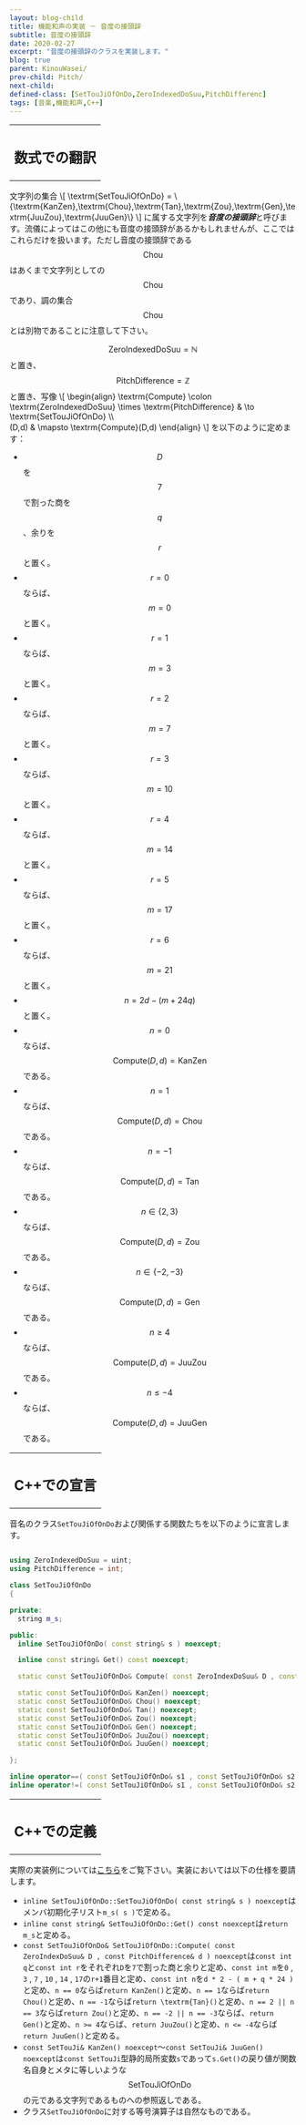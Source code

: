 ```yaml
---
layout: blog-child
title: 機能和声の実装 － 音度の接頭辞
subtitle: 音度の接頭辞
date: 2020-02-27
excerpt: "音度の接頭辞のクラスを実装します。"
blog: true
parent: KinouWasei/
prev-child: Pitch/
next-child:
defined-class: [SetTouJiOfOnDo,ZeroIndexedDoSuu,PitchDifferenc]
tags: [音楽,機能和声,C++]
---
```


<table>
  <tr>
    <th>
      <h2>数式での翻訳</h2>
    </th>
  </tr>
</table>

文字列の集合
\\[
\textrm{SetTouJiOfOnDo} = \\{\textrm{KanZen},\textrm{Chou},\textrm{Tan},\textrm{Zou},\textrm{Gen},\textrm{JuuZou},\textrm{JuuGen}\\}
\\]
に属する文字列を***音度の接頭辞***と呼びます。流儀によってはこの他にも音度の接頭辞があるかもしれませんが、ここではこれらだけを扱います。ただし音度の接頭辞である$$\textrm{Chou}$$はあくまで文字列としての$$\textrm{Chou}$$であり、調の集合$$\textrm{Chou}$$とは別物であることに注意して下さい。

$$\textrm{ZeroIndexedDoSuu} = \mathbb{N}$$と置き、$$\textrm{PitchDifference} = \mathbb{Z}$$と置き、写像
\\[
\begin{align}
\textrm{Compute} \colon \textrm{ZeroIndexedDoSuu} \times \textrm{PitchDifference} & \to \textrm{SetTouJiOfOnDo} \\\\\
(D,d) & \mapsto \textrm{Compute}(D,d)
\end{align}
\\]
を以下のように定めます：
- $$D$$を$$7$$で割った商を$$q$$、余りを$$r$$と置く。
- $$r = 0$$ならば、$$m = 0$$と置く。
- $$r = 1$$ならば、$$m = 3$$と置く。
- $$r = 2$$ならば、$$m = 7$$と置く。
- $$r = 3$$ならば、$$m = 10$$と置く。
- $$r = 4$$ならば、$$m = 14$$と置く。
- $$r = 5$$ならば、$$m = 17$$と置く。
- $$r = 6$$ならば、$$m = 21$$と置く。
- $$n = 2d-(m+24q)$$と置く。
- $$n = 0$$ならば、$$\textrm{Compute}(D,d) = \textrm{KanZen}$$である。
- $$n = 1$$ならば、$$\textrm{Compute}(D,d) = \textrm{Chou}$$である。
- $$n = -1$$ならば、$$\textrm{Compute}(D,d) = \textrm{Tan}$$である。
- $$n \in \{2,3\}$$ならば、$$\textrm{Compute}(D,d) = \textrm{Zou}$$である。
- $$n \in \{-2,-3\}$$ならば、$$\textrm{Compute}(D,d) = \textrm{Gen}$$である。
- $$n \geq 4$$ならば、$$\textrm{Compute}(D,d) = \textrm{JuuZou}$$である。
- $$n \leq -4$$ならば、$$\textrm{Compute}(D,d) = \textrm{JuuGen}$$である。


<table>
  <tr>
    <th>
      <h2>C++での宣言</h2>
    </th>
  </tr>
</table>

音名のクラス`SetTouJiOfOnDo`および関係する関数たちを以下のように宣言します。

~~~c++

using ZeroIndexedDoSuu = uint;
using PitchDifference = int;

class SetTouJiOfOnDo
{

private:
  string m_s;

public:
  inline SetTouJiOfOnDo( const string& s ) noexcept;

  inline const string& Get() const noexcept;

  static const SetTouJiOfOnDo& Compute( const ZeroIndexDoSuu& D , const PitchDifference& d ) noexcept;

  static const SetTouJiOfOnDo& KanZen() noexcept;
  static const SetTouJiOfOnDo& Chou() noexcept;
  static const SetTouJiOfOnDo& Tan() noexcept;
  static const SetTouJiOfOnDo& Zou() noexcept;
  static const SetTouJiOfOnDo& Gen() noexcept;
  static const SetTouJiOfOnDo& JuuZou() noexcept;
  static const SetTouJiOfOnDo& JuuGen() noexcept;

};

inline operator==( const SetTouJiOfOnDo& s1 , const SetTouJiOfOnDo& s2 ) noexcept;
inline operator!=( const SetTouJiOfOnDo& s1 , const SetTouJiOfOnDo& s2 ) noexcept;


~~~


<table>
  <tr>
    <th>
      <h2>C++での定義</h2>
    </th>
  </tr>
</table>

実際の実装例については[こちら](https://github.com/p-adic/cpp/tree/master/Music/OnMei/Pitch/OnDo/SetTouJi)をご覧下さい。実装においては以下の仕様を要請します。
- `inline SetTouJiOfOnDo::SetTouJiOfOnDo( const string& s ) noexcept`はメンバ初期化子リスト`m_s( s )`で定める。
- `inline const string& SetTouJiOfOnDo::Get() const noexcept`は`return m_s`と定める。
- `const SetTouJiOfOnDo& SetTouJiOfOnDo::Compute( const ZeroIndexDoSuu& D , const PitchDifference& d ) noexcept`は`const int q`と`const int r`をそれぞれ`D`を`7`で割った商と余りと定め、`const int m`を`0` , `3` , `7` , `10` , `14` , `17`の`r+1`番目と定め、`const int n`を`d * 2 - ( m + q * 24 )`と定め、`n == 0`ならば`return KanZen()`と定め、`n == 1`ならば`return Chou()`と定め、`n == -1`ならば`return \textrm{Tan}()`と定め、`n == 2 || n == 3`ならば`return Zou()`と定め、`n == -2 || n == -3`ならば、`return Gen()`と定め、`n >= 4`ならば、`return JuuZou()`と定め、`n <= -4`ならば`return JuuGen()`と定める。
- `const SetTouJi& KanZen() noexcept`～`const SetTouJi& JuuGen() noexcept`は`const SetTouJi`型静的局所変数`s`であって`s.Get()`の戻り値が関数名自身とメタに等しいような$$\textrm{SetTouJiOfOnDo}$$の元である文字列であるものへの参照返しである。
- クラス`SetTouJiOfOnDo`に対する等号演算子は自然なものである。
